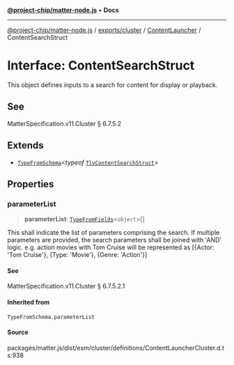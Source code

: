 [**@project-chip/matter-node.js**](../../../../../README.md) • **Docs**

***

[@project-chip/matter-node.js](../../../../../modules.md) / [exports/cluster](../../../README.md) / [ContentLauncher](../README.md) / ContentSearchStruct

# Interface: ContentSearchStruct

This object defines inputs to a search for content for display or playback.

## See

MatterSpecification.v11.Cluster § 6.7.5.2

## Extends

- [`TypeFromSchema`](../../../../tlv/README.md#typefromschemas)\<*typeof* [`TlvContentSearchStruct`](../README.md#tlvcontentsearchstruct)\>

## Properties

### parameterList

> **parameterList**: [`TypeFromFields`](../../../../tlv/README.md#typefromfieldsf)\<`object`\>[]

This shall indicate the list of parameters comprising the search. If multiple parameters are provided, the
search parameters shall be joined with 'AND' logic. e.g. action movies with Tom Cruise will be represented
as [{Actor: 'Tom Cruise'}, {Type: 'Movie'}, {Genre: 'Action'}]

#### See

MatterSpecification.v11.Cluster § 6.7.5.2.1

#### Inherited from

`TypeFromSchema.parameterList`

#### Source

packages/matter.js/dist/esm/cluster/definitions/ContentLauncherCluster.d.ts:938
